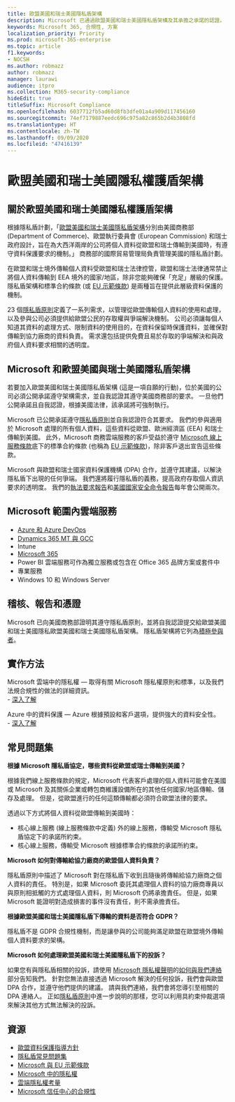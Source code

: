```yaml
---
title: 歐盟美國和瑞士美國隱私盾架構
description: Microsoft 已通過歐盟美國和瑞士美國隱私盾架構及其承擔之承諾的認證。
keywords: Microsoft 365, 合規性, 方案
localization_priority: Priority
ms.prod: microsoft-365-enterprise
ms.topic: article
f1.keywords:
- NOCSH
ms.author: robmazz
author: robmazz
manager: laurawi
audience: itpro
ms.collection: M365-security-compliance
hideEdit: true
titleSuffix: Microsoft Compliance
ms.openlocfilehash: 6037712fb5ad60d8fb3dfe01a4a909d117456160
ms.sourcegitcommit: 74ef7179887eedc696c975a82c865b2d4b3808fd
ms.translationtype: HT
ms.contentlocale: zh-TW
ms.lasthandoff: 09/09/2020
ms.locfileid: "47416139"
---
```

# <a name="eu-us-and-swiss-us-privacy-shield-frameworks"></a>歐盟美國和瑞士美國隱私權護盾架構

## <a name="about-the-eu-us-and-swiss-us-privacy-shield-frameworks"></a>關於歐盟美國和瑞士美國隱私權護盾架構

根據隱私盾計劃，「[歐盟美國和瑞士美國隱私盾架構](https://www.privacyshield.gov/welcome)分別由美國商務部 (Department of Commerce)、歐盟執行委員會 (European Commission) 和瑞士政府設計，旨在為大西洋兩岸的公司將個人資料從歐盟和瑞士傳輸到美國時，有遵守資料保護要求的機制。」 商務部的國際貿易管理局負責管理美國的隱私盾計劃。

在歐盟和瑞士境外傳輸個人資料受歐盟和瑞士法律控管，歐盟和瑞士法律通常禁止將個人資料傳輸到 EEA 境外的國家/地區，除非您能夠確保「充足」層級的保護。 隱私盾架構和標準合約條款 (或 [EU 示範條款](offering-EU-Model-Clauses.md)) 是兩種旨在提供此層級資料保護的機制。

23 個[隱私盾原則](https://www.privacyshield.gov/article?id=Requirements-of-Participation)定義了一系列需求，以管理從歐盟傳輸個人資料的使用和處理，以及參與公司必須提供給歐盟公民的存取權與爭端解決機制。 公司必須讓每個人知道其資料的處理方式、限制資料的使用目的，在資料保留時保護資料，並確保對傳輸到協力廠商的資料負責。 需求還包括提供免費且易於存取的爭端解決和與政府個人資料要求相關的透明度。

## <a name="microsoft-and-the-eu-us-and-swiss-us-privacy-shield-frameworks"></a>Microsoft 和歐盟美國與瑞士美國隱私盾架構

若要加入歐盟美國和瑞士美國隱私盾架構 (這是一項自願的行動)，位於美國的公司必須公開承諾遵守架構需求，並自我認證其遵守美國商務部的要求。 一旦他們公開承諾且自我認證，根據美國法律，該承諾將可強制執行。

Microsoft 已公開承諾遵守[隱私盾原則](https://www.privacyshield.gov/article?id=Requirements-of-Participation)並自我認證符合其要求。 我們的參與適用於 Microsoft 處理的所有個人資料，這些資料從歐盟、歐洲經濟區 (EEA) 和瑞士傳輸到美國。 此外，Microsoft 商務雲端服務的客戶受益於遵守 [Microsoft 線上服務條款](https://www.microsoftvolumelicensing.com/DocumentSearch.aspx?Mode=3&DocumentTypeId=31)底下的標準合約條款 (也稱為 [EU 示範條款](offering-eu-model-clauses.md))，除非客戶退出宣告這些條款。

Microsoft 與歐盟和瑞士國家資料保護機構 (DPA) 合作，並遵守其建議，以解決隱私盾下出現的任何爭端。 我們還將履行隱私盾的義務，提高政府存取個人資訊要求的透明度。 我們的[執法要求報告](https://www.microsoft.com/corporate-responsibility/lerr)和[美國國家安全命令報告](https://www.microsoft.com/corporate-responsibility/fisa/)每年會公開兩次。

## <a name="microsoft-in-scope-cloud-services"></a>Microsoft 範圍內雲端服務

- [Azure 和 Azure DevOps](https://gallery.technet.microsoft.com/Overview-of-Azure-c1be3942)
- [Dynamics 365 MT 與 GCC](https://download.microsoft.com/download/E/1/9/E1977163-7A86-4812-AC18-C03ADC958AAF/Microsoft_Dynamics_365_Cloud_Service_Compliance_Datasheet.pdf)
- Intune
- [Microsoft 365](https://servicetrust.microsoft.com/ViewPage/TrustDocuments?command=Download&downloadType=Document&downloadId=9f756cce-b15d-45a9-94d7-6a583dee4401&docTab=6d000410-c9e9-11e7-9a91-892aae8839ad_Compliance_Guides)
- Power BI 雲端服務可作為獨立服務或包含在 Office 365 品牌方案或套件中
- 專業服務
- Windows 10 和 Windows Server

## <a name="audits-reports-and-certificates"></a>稽核、報告和憑證

Microsoft 已向美國商務部證明其遵守隱私盾原則，並將自我認證提交給歐盟美國和瑞士美國隱私歐盟美國和瑞士美國隱私盾架構。 隱私盾架構將它列為[積極參與者](https://www.privacyshield.gov/participant?id=a2zt0000000KzNaAAK)。

## <a name="how-to-implement"></a>實作方法

Microsoft 雲端中的隱私權 — 取得有關 Microsoft 隱私權原則和標準，以及我們法規合規性的做法的詳細資訊。  
    - [深入了解](https://www.microsoft.com/download/details.aspx?id=55710)

Azure 中的資料保護 — Azure 根據預設和客戶選項，提供強大的資料安全性。  
    - [深入了解](https://docs.microsoft.com/azure/security/azure-protection-of-customer-data)

## <a name="frequently-asked-questions"></a>常見問題集

**根據 Microsoft 隱私盾協定，哪些資料從歐盟或瑞士傳輸到美國？**

根據我們線上服務條款的規定，Microsoft 代表客戶處理的個人資料可能會在美國或 Microsoft 及其關係企業或轉包商維護設備所在的其他任何國家/地區傳輸、儲存及處理。 但是，從歐盟進行的任何這類傳輸都必須符合歐盟法律的要求。

透過以下方式將個人資料從歐盟傳輸到美國時：

- 核心線上服務 (線上服務條款中定義) 外的線上服務，傳輸受 Microsoft 隱私盾協定下的承諾所約束。
- 核心線上服務，傳輸受 Microsoft 根據標準合約條款的承諾所約束。

**Microsoft 如何對傳輸給協力廠商的歐盟個人資料負責？**

隱私盾原則中描述了 Microsoft 對在隱私盾下收到且隨後將傳輸給協力廠商之個人資料的責任。 特別是，如果 Microsoft 委託其處理個人資料的協力廠商專員以與原則相抵觸的方式處理個人資料，則 Microsoft 仍將承擔責任。 但是，如果 Microsoft 能證明對造成損害的事件沒有責任，則不需承擔責任。

**根據歐盟美國和瑞士美國隱私盾下傳輸的資料是否符合 GDPR？**

隱私盾不是 GDPR 合規性機制，而是讓參與的公司能夠滿足歐盟在歐盟境外傳輸個人資料要求的架構。

**Microsoft 如何處理歐盟美國和瑞士美國隱私盾下的投訴？**

如果您有與隱私盾相關的投訴，請使用 [Microsoft 隱私權聲明](https://privacy.microsoft.com/privacystatement)的[如何與我們連絡](https://privacy.microsoft.com/privacystatement#mainhowtocontactusmodule)部分告知我們。 針對您無法直接透過 Microsoft 解決的任何投訴，我們會與歐盟 DPA 合作，並遵守他們提供的建議。 請與我們連絡，我們會將您導引至相關的 DPA 連絡人。 正如[隱私盾原則](https://www.privacyshield.gov/article?id=Requirements-of-Participation)中進一步說明的那樣，您可以利用具約束仲裁選項來解決其他方式無法解決的投訴。

## <a name="resources"></a>資源

- [歐盟資料保護指導方針](https://eur-lex.europa.eu/legal-content/en/ALL/?uri=CELEX:31995L0046)
- [隱私盾常見問題集](https://www.privacyshield.gov/article?id=FAQs)
- [Microsoft 與 EU 示範條款](offering-eu-model-clauses.md)
- [Microsoft 中的隱私權](https://privacy.microsoft.com)
- [雲端隱私權考量](https://download.microsoft.com/download/0/9/D/09DE47F6-F9E5-4C14-B9E8-E8119A130ACC/Privacy_considerations_in_the_cloud.pdf)
- [Microsoft 信任中心的合規性](https://www.microsoft.com/trust-center/compliance/compliance-overview)
